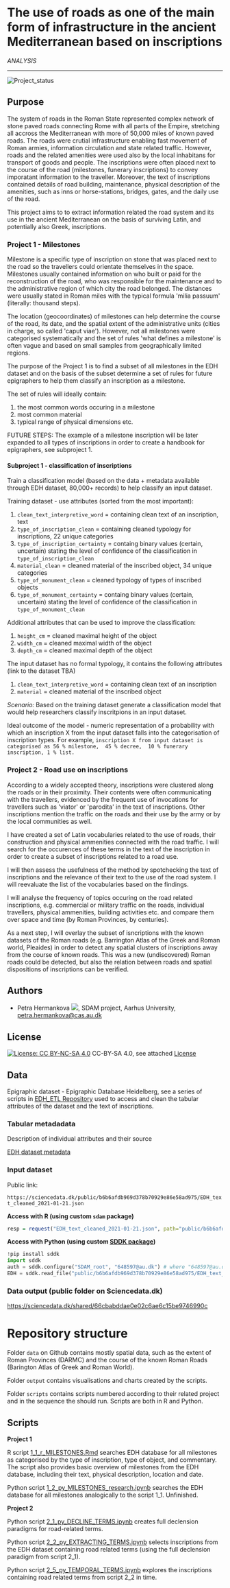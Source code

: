# The use of roads as one of the main form of infrastructure in the ancient Mediterranean based on inscriptions
*ANALYSIS*

---

![Project_status](https://img.shields.io/badge/status-in__progress-brightgreen "Project status logo")

## Purpose

The system of roads in the Roman State represented complex network of stone paved roads connecting Rome with all parts of the Empire, stretching all accross the Mediterranean with more of 50,000 miles of known paved roads. The roads were crutial infrastructure enabling fast movement of Roman armies, information circulation and state related traffic. However, roads and the related amenities were used also by the local inhabitans for transport of goods and people. The inscriptions were often placed next to the course of the road (milestones, funerary inscriptions) to convey imporatant information to the traveller. Moreover, the text of inscriptions contained details of road building, maintenance, physical description of the amenities, such as inns or horse-stations, bridges, gates, and the daily use of the road. 

This project aims to to extract information related the road system and its use in the ancient Mediterranean on the basis of surviving Latin, and potentially also Greek, inscriptions.  


### Project 1 - Milestones

Milestone is a specific type of inscription on stone that was placed next to the road so the travellers could orientate themselves in the space. Milestones usually contained information on who built or paid for the reconstruction of the road, who was responsible for the maintenance and to the administrative region of which city the road belonged. The distances were usually stated in Roman miles with the typical formula 'milia passuum' (literally: thousand steps). 

The location (geocoordinates) of milestones can help determine the course of the road, its date, and the spatial extent of the administrative units (cities in charge, so called 'caput viae'). However, not all milestones were categorised systematically and the set of rules 'what defines a milestone' is often vague and based on small samples from geographically limited regions.

The purpose of the Project 1 is to find a subset of all milestones in the EDH dataset and on the basis of the subset determine a set of rules for future epigraphers to help them classify an inscription as a milestone. 

The set of rules will ideally contain: 

1. the most common words occuring in a milestone
1. most common material
1. typical range of physical dimensions etc.

FUTURE STEPS: The example of a milestone inscription will be later expanded to all types of inscriptions in order to create a handbook for epigraphers, see subproject 1.

#### Subproject 1 - classification of inscriptions

Train a classification model (based on the data + metadata available through EDH dataset, 80,000+ records) to help classify an input dataset.

Training dataset - use attributes (sorted from the most important):
1. `clean_text_interpretive_word` = containing clean text of an inscription, text
2. `type_of_inscription_clean` = containing cleaned typology for inscriptions, 22 unique categories
3. `type_of_inscription_certainty` = containg binary values (certain, uncertain) stating the level of confidence of the classification in `type_of_inscription_clean` 
4. `material_clean` = cleaned material of the inscribed object, 34 unique categories
5. `type_of_monument_clean` = cleaned typology of types of inscribed objects
6. `type_of_monument_certainty` = containg binary values (certain, uncertain) stating the level of confidence of the classification in `type_of_monument_clean`

Additional attributes that can be used to improve the classification:

1. `height_cm` = cleaned maximal height of the object
2. `width_cm` = cleaned maximal width of the object
3. `depth_cm` = cleaned maximal depth of the object

The input dataset has no formal typology, it contains the following attributes (link to the dataset TBA)
1. `clean_text_interpretive_word` = containing clean text of an inscription
2. `material` = cleaned material of the inscribed object

*Scenario:* 
Based on the training dataset generate a classification model that would help researchers classify inscritpions in an input dataset. 

Ideal outcome of the model - numeric representation of a probability with which an inscription X from the input dataset falls into the categorisation of inscription types. For example, `inscription X from input dataset is categorised as 56 % milestone,  45 % decree,  10 % funerary inscription, 1 % list.`

### Project 2 - Road use on inscriptions

According to a widely accepted theory, inscriptions were clustered along the roads or in their proximity. Their contents were often communicating with the travellers, evidenced by the frequent use of invocations for travellers such as 'viator' or 'parodita' in the text of inscriptions. Other inscriptions mention the traffic on the roads and their use by the army or by the local communities as well. 

I have created a set of Latin vocabularies related to the use of roads, their construction and physical ammenities connected with the road traffic. I will search for the occurences of these terms in the text of the inscription in order to create a subset of inscriptions related to a road use.

I will then assess the usefulness of the method by spotchecking the text of inscriptions and the relevance of their text to the use of the road system. I will reevaluate the list of the vocabularies based on the findings.

I will analyse the frequency of topics occuring on the road related inscriptions, e.g. commercial or military traffic on the roads, individual travellers, physical ammenities, building activities etc. and compare them over space and time (by Roman Provinces, by centuries).

As a next step, I will overlay the subset of isncriptions with the known datasets of the Roman roads (e.g. Barrington Atlas of the Greek and Roman world, Pleaides) in order to detect any spatial clusters of inscriptions away from the course of known roads. This was a new (undiscovered) Roman roads could be detected, but also the relation between roads and spatial dispositions of inscriptions can be verified.


## Authors
* Petra Hermankova [![](https://orcid.org/sites/default/files/images/orcid_16x16.png)](https://orcid.org/0000-0002-6349-0540), SDAM project, Aarhus University, petra.hermankova@cas.au.dk
 

## License
[![License: CC BY-NC-SA 4.0](https://licensebuttons.net/l/by-nc-sa/4.0/80x15.png "Creative Commons License CC BY-NC-SA 4.0")](https://creativecommons.org/licenses/by-nc-sa/4.0/) CC-BY-SA 4.0, see attached [License](https://github.com/sdam-au/epigraphic_roads/blob/master/LICENSE.md) 

## Data
Epigraphic dataset - Epigraphic Database Heidelberg, see a series of scripts in [EDH_ETL Repository](https://github.com/sdam-au/EDH_ETL) used to access and clean the tabular attributes of the dataset and the text of inscriptions.

### Tabular metadadata

Description of individual attributes and their source 

[EDH dataset metadata](https://docs.google.com/spreadsheets/d/1O_4EH-POKqUgq5K-B1DbbJQ8WWF0NQ6s12dCiW29MbA/edit?usp=sharing)

### Input dataset 

Public link: 

`https://sciencedata.dk/public/b6b6afdb969d378b70929e86e58ad975/EDH_text_cleaned_2021-01-21.json`

**Access with R (using custom `sdam` package)**

```r
resp = request("EDH_text_cleaned_2021-01-21.json", path="public/b6b6afdb969d378b70929e86e58ad975/", method="GET", anonymous = TRUE, cred = NULL)

```

**Access with Python (using custom [SDDK package](https://pypi.org/project/sddk/))**

```python
!pip install sddk
import sddk
auth = sddk.configure("SDAM_root", "648597@au.dk") # where "648597@au.dk is owner of the shared folder
EDH = sddk.read_file("public/b6b6afdb969d378b70929e86e58ad975/EDH_text_cleaned_2021-01-21.json", "df", auth)
```


### Data output (public folder on Sciencedata.dk)

https://sciencedata.dk/shared/66cbabddae0e02c6ae6c15be9746990c

# Repository structure

Folder `data` on Github contains mostly spatial data, such as the extent of Roman Provinces (DARMC) and the course of the known Roman Roads (Barington Atlas of Greek and Roman World).

Folder `output` contains visualisations and charts created by the scripts.

Folder `scripts` contains scripts numbered according to their related project and in the sequence the should run. Scripts are both in R and Python.

## Scripts

**Project 1**

R script [1_1_r_MILESTONES.Rmd](https://github.com/sdam-au/epigraphic_roads/blob/master/scripts/1_1_r_MILESTONES.Rmd) searches EDH database for all milestones as categorised by the type of inscription, type of object, and commentary. The script also provides basic overview of milestones from the EDH database, including their text, physical description, location and date.

Python script [1_2_py_MILESTONES_research.ipynb](https://github.com/sdam-au/epigraphic_roads/blob/master/scripts/1_2_py_MILESTONES_research.ipynb) searches the EDH database for all milestones analogically to the script 1_1. Unfinished.

**Project 2**
 
Python script [2_1_py_DECLINE_TERMS.ipynb](https://github.com/sdam-au/epigraphic_roads/blob/master/scripts/2_1_py_DECLINE_TERMS.ipynb) creates full declension paradigms for road-related terms.

Python script [2_2_py_EXTRACTING_TERMS.ipynb](https://github.com/sdam-au/epigraphic_roads/blob/master/scripts/2_2_py_EXTRACTING_TERMS.ipynb) selects inscriptions from the EDH dataset containing road related terms (using the full declension paradigm from script 2_1).

Python script [2_5_py_TEMPORAL_TERMS.ipynb](https://github.com/sdam-au/epigraphic_roads/blob/master/scripts/2_5_py_TEMPORAL_TERMS.ipynb) explores the inscriptions containing road related terms from script 2_2 in time. 




